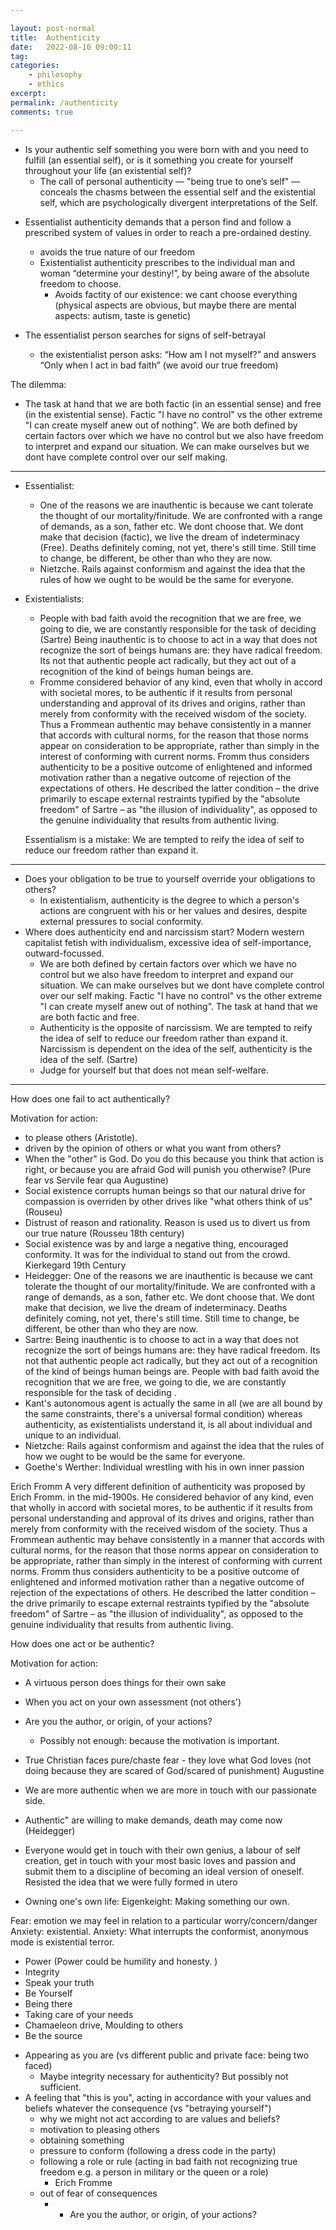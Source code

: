 ```yaml
---

layout: post-normal
title:  Authenticity
date:   2022-08-10 09:00:11
tag: 
categories: 
    - philosophy
    - ethics
excerpt: 
permalink: /authenticity
comments: true

---
```



* Is your authentic self something you were born with and you need to fulfill (an essential self), or is it something you create for yourself throughout your life (an existential self)?
    - The call of personal authenticity — "being true to one’s self" — conceals the chasms between the essential self and the existential self, which are psychologically divergent interpretations of the Self. 

- Essentialist authenticity demands that a person find and follow a prescribed system of values in order to reach a pre-ordained destiny.
    + avoids the true nature of our freedom
    + Existentialist authenticity prescribes to the individual man and woman “determine your destiny!”, by being aware of the absolute freedom to choose.
        * Avoids factity of our existence: we cant choose everything (physical aspects are obvious, but maybe there are mental aspects: autism, taste is genetic) 
    
- The essentialist person searches for signs of self-betrayal
    + the existentialist person asks: “How am I not myself?” and answers “Only when I act in bad faith” (we avoid our true freedom)

The dilemma:       
- The task at hand that we are both factic (in an essential sense) and free (in the existential sense). Factic "I have no control" vs the other extreme "I can create myself anew out of nothing". 
    We are both defined by certain factors over which we have no control but we also have freedom to interpret and expand our situation. We can make ourselves but we dont have complete control over our self making. 

-----

- Essentialist:
    + One of the reasons we are inauthentic is because we cant tolerate the thought of our mortality/finitude. We are confronted with a range of demands, as a son, father etc. We dont choose that.  We dont make that decision (factic), we live the dream of indeterminacy (Free).   Deaths definitely coming, not yet, there's still time. Still time to change, be different, be other than who they are now.
    + Nietzche. Rails against conformism and against the idea that the rules of how we ought to be would be the same for everyone. 

- Existentialists: 
    + People with bad faith avoid the recognition that we are free, we going to die, we are constantly responsible for the task of deciding  (Sartre) Being inauthentic is to choose to act in a way that does not recognize the sort of beings humans are: they have radical freedom.  Its not that authentic people act radically, but they act out of a recognition of the kind of beings human beings are. 
    + Fromme considered behavior of any kind, even that wholly in accord with societal mores, to be authentic if it results from personal understanding and approval of its drives and origins, rather than merely from conformity with the received wisdom of the society. Thus a Frommean authentic may behave consistently in a manner that accords with cultural norms, for the reason that those norms appear on consideration to be appropriate, rather than simply in the interest of conforming with current norms. Fromm thus considers authenticity to be a positive outcome of enlightened and informed motivation rather than a negative outcome of rejection of the expectations of others. He described the latter condition – the drive primarily to escape external restraints typified by the "absolute freedom" of Sartre – as "the illusion of individuality", as opposed to the genuine individuality that results from authentic living.
  
   Essentialism is a mistake: We are tempted to reify the idea of self to reduce our freedom rather than expand it.

------


* Does your obligation to be true to yourself override your obligations to others?
    - In existentialism, authenticity is the degree to which a person's actions are congruent with his or her values and desires, despite external pressures to social conformity.
* Where does authenticity end and narcissism start? Modern western capitalist fetish with individualism, excessive idea of self-importance, outward-focussed. 
    - We are both defined by certain factors over which we have no control but we also have freedom to interpret and expand our situation. We can make ourselves but we dont have complete control over our self making. Factic "I have no control" vs the other extreme "I can create myself anew out of nothing". The task at hand that we are both factic and free.
    - Authenticity is the opposite of narcissism. We are tempted to reify the idea of self to reduce our freedom rather than expand it. Narcissism is dependent on the idea of the self, authenticity is the idea of the self.  (Sartre)
    - Judge for yourself but that does not mean self-welfare. 



-----


How does one fail to act authentically?

Motivation for action:
- to please others (Aristotle).
- driven by the opinion of others or what you want from others?
- When the "other" is God. Do you do this because you think that action is right, or because you are afraid God will punish you otherwise? (Pure fear vs Servile fear qua Augustine)
- Social existence corrupts human beings so that our natural drive for compassion is overriden by other drives like "what others think of us" (Rouseu)
- Distrust of reason and rationality. Reason is used us to divert us from our true nature (Rousseu 18th century)
- Social existence was by and large a negative thing, encouraged conformity. It was for the individual to stand out from the crowd. Kierkegard 19th Century
- Heidegger: One of the reasons we are inauthentic is because we cant tolerate the thought of our mortality/finitude. We are confronted with a range of demands, as a son, father etc. We dont choose that. 
We dont make that decision, we live the dream of indeterminacy.   Deaths definitely coming, not yet, there's still time. Still time to change, be different, be other than who they are now.
- Sartre: Being inauthentic is to choose to act in a way that does not recognize the sort of beings humans are: they have radical freedom.  Its not that authentic people act radically, but they act out of a recognition of the kind of beings human beings are. People with bad faith avoid the recognition that we are free, we going to die, we are constantly responsible for the task of deciding .
- Kant's autonomous agent is actually the same in all (we are all bound by the same constraints, there's a universal formal condition) whereas authenticity, as existentialists understand it, is all about individual and unique to an individual. 
- Nietzche: Rails against conformism and against the idea that the rules of how we ought to be would be the same for everyone. 
- Goethe's Werther: Individual wrestling with his in own inner passion

Erich Fromm
A very different definition of authenticity was proposed by Erich Fromm. in the mid-1900s. He considered behavior of any kind, even that wholly in accord with societal mores, to be authentic if it results from personal understanding and approval of its drives and origins, rather than merely from conformity with the received wisdom of the society. Thus a Frommean authentic may behave consistently in a manner that accords with cultural norms, for the reason that those norms appear on consideration to be appropriate, rather than simply in the interest of conforming with current norms. Fromm thus considers authenticity to be a positive outcome of enlightened and informed motivation rather than a negative outcome of rejection of the expectations of others. He described the latter condition – the drive primarily to escape external restraints typified by the "absolute freedom" of Sartre – as "the illusion of individuality", as opposed to the genuine individuality that results from authentic living.



How does one act or be authentic? 

Motivation for action:
- A virtuous person does things for their own sake
- When you act on your own assessment (not others')
- Are you the author, or origin, of your actions?  
    + Possibly not enough: because the motivation is important. 
- True Christian faces pure/chaste fear - they love what God loves (not doing because they are scared of God/scared of punishment) Augustine
-  We are more authentic when we are more in touch with our passionate side. 
- Authentic" are willing to make demands, death may come now (Heidegger)
- Everyone would get in touch with their own genius, a labour of self creation, get in touch with your most basic loves and passion and submit them to a discipline of becoming an ideal version of oneself.  Resisted the idea that we were fully formed in utero

- Owning one's own life: Eigenkeight: Making something our own. 






Fear: emotion we may feel in relation to a particular worry/concern/danger
Anxiety: existential. Anxiety: What interrupts the conformist, anonymous mode is existential terror. 

* Power (Power could be humility and honesty. )
* Integrity
* Speak your truth
* Be Yourself
* Being there
* Taking care of your needs
* Chamaeleon drive, Moulding to others
* Be the source   





- Appearing as you are (vs different public and private face: being two faced)
    + Maybe integrity necessary for authenticity? But possibly not sufficient.
- A feeling that "this is you", acting in accordance with your values and beliefs whatever the consequence (vs "betraying yourself")
    + why we might not act according to are values and beliefs? 
    + motivation to pleasing others
    + obtaining something 
    + pressure to conform (following a dress code in the party)
    + following a role or rule (acting in bad faith not recognizing true freedom e.g. a person in military or the queen or a role)
        * Erich Fromme
    + out of fear of consequences
        * - Are you the author, or origin, of your actions? 




